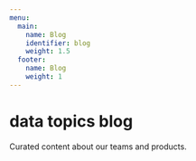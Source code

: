 ```yaml
---
menu:
  main:
    name: Blog
    identifier: blog
    weight: 1.5
  footer:
    name: Blog
    weight: 1
---
```

data topics blog
============

Curated content about our teams and products.
